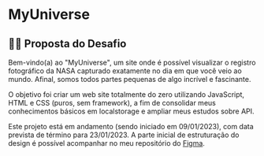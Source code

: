 # MyUniverse

## 🚀✨ Proposta do Desafio
Bem-vindo(a) ao "MyUniverse", um site onde é possível visualizar o registro fotográfico da NASA capturado exatamente no dia em que você veio ao mundo. Afinal, somos todos partes pequenas de algo incrível e fascinante.

O objetivo foi criar um web site totalmente do zero utilizando JavaScript, HTML e CSS (puros, sem framework), a fim de consolidar meus conhecimentos básicos em localstorage e ampliar meus estudos sobre API.

Este projeto está em andamento (sendo iniciado em 09/01/2023), com data prevista de término para 23/01/2023.
A parte inicial de estruturação do design é possível acompanhar no meu repositório do [Figma](https://www.figma.com/file/LWA2bckzoe8VsX0Hg2BfKJ/MyUniverse?node-id=0%3A1&t=VA2wpFNg91CJX7aF-1).
